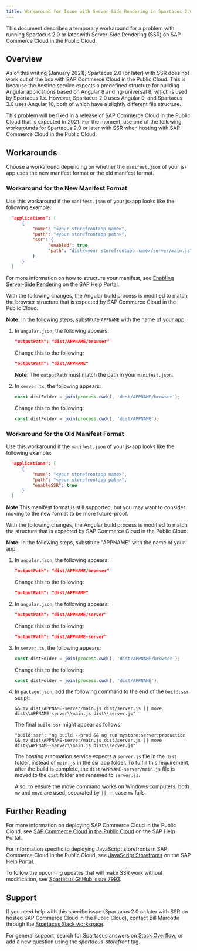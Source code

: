 ```yaml
---
title: Workaround for Issue with Server-Side Rendering in Spartacus 2.0 or later and SAP Commerce Cloud for Public Cloud
---
```


This document describes a temporary workaround for a problem with running Spartacus 2.0 or later with Server-Side Rendering (SSR) on SAP Commerce Cloud in the Public Cloud.

## Overview

As of this writing (January 2021), Spartacus 2.0 (or later) with SSR does not work out of the box with SAP Commerce Cloud in the Public Cloud. This is because the hosting service expects a predefined structure for building Angular applications based on Angular 8 and ng-universal 8, which is used by Spartacus 1.x. However, Spartacus 2.0 uses Angular 9, and Spartacus 3.0 uses Angular 10, both of which have a slightly different file structure.

This problem will be fixed in a release of SAP Commerce Cloud in the Public Cloud that is expected in 2021. For the moment, use one of the following workarounds for Spartacus 2.0 or later with SSR when hosting with SAP Commerce Cloud in the Public Cloud.

## Workarounds

Choose a workaround depending on whether the `manifest.json` of your js-app uses the new manifest format or the old manifest format.

### Workaround for the New Manifest Format

Use this workaround if the `manifest.json` of your js-app looks like the following example:

```json
  "applications": [
      {
          "name": "<your storefrontapp name>",
          "path": "<your storefrontapp path>",
          "ssr": {
                "enabled": true,
                "path": "dist/<your storefrontapp name>/server/main.js"
          }
      }
  ]
```

For more information on how to structure your manifest, see [Enabling Server-Side Rendering](https://help.sap.com/viewer/b2f400d4c0414461a4bb7e115dccd779/LATEST/en-US/cd5b94c25a68456ba5840f942f33f68b.html) on the SAP Help Portal.

With the following changes, the Angular build process is modified to match the browser structure that is expected by SAP Commerce Cloud in the Public Cloud.

**Note:** In the following steps, substitute `APPNAME` with the name of your app.

1. In `angular.json`, the following appears:

   ```json
   "outputPath": "dist/APPNAME/browser"
   ```
   
   Change this to the following:
   
   ```json
   "outputPath": "dist/APPNAME"
   ```

   **Note:** The `outputPath` must match the path in your `manifest.json`.

2. In `server.ts`, the following appears:

   ```ts
   const distFolder = join(process.cwd(), 'dist/APPNAME/browser');
   ```

   Change this to the following:

   ```ts
   const distFolder = join(process.cwd(), 'dist/APPNAME');
   ```

### Workaround for the Old Manifest Format

Use this workaround if the `manifest.json` of your js-app looks like the following example:

```json
  "applications": [
      {
          "name": "<your storefrontapp name>",
          "path": "<your storefrontapp path>",
          "enableSSR": true
      }
  ]
```

**Note** This manifest format is still supported, but you may want to consider moving to the new format to be more future-proof.

With the following changes, the Angular build process is modified to match the structure that is expected by SAP Commerce Cloud in the Public Cloud.

**Note:** In the following steps, substitute "APPNAME" with the name of your app.

1. In `angular.json`, the following appears:

   ```json
   "outputPath": "dist/APPNAME/browser"
   ```

   Change this to the following:

   ```json
   "outputPath": "dist/APPNAME"
   ```

2. In `angular.json`, the following appears:

   ```json
   "outputPath": "dist/APPNAME/server"
   ```

   Change this to the following:

   ```json
   "outputPath": "dist/APPNAME-server"
   ```

3. In `server.ts`, the following appears:

   ```ts
   const distFolder = join(process.cwd(), 'dist/APPNAME/browser');
   ```

   Change this to the following:

   ```ts
   const distFolder = join(process.cwd(), 'dist/APPNAME');
   ```

4. In `package.json`, add the following command to the end of the `build:ssr` script:

   ```text
   && mv dist/APPNAME-server/main.js dist/server.js || move dist\\APPNAME-server\\main.js dist\\server.js"
   ```

   The final `build:ssr` might appear as follows:

   ```text
   "build:ssr": "ng build --prod && ng run mystore:server:production && mv dist/APPNAME-server/main.js dist/server.js || move dist\\APPNAME-server\\main.js dist\\server.js"
   ```

   The hosting automation service expects a `server.js` file in the `dist` folder, instead of `main.js` in the ssr app folder. To fulfill this requirement, after the build is complete, the `dist/APPNAME-server/main.js` file is moved to the `dist` folder and renamed to `server.js`.

   Also, to ensure the move command works on Windows computers, both `mv` and `move` are used, separated by `||`, in case `mv` fails.

## Further Reading

For more information on deploying SAP Commerce Cloud in the Public Cloud, see [SAP Commerce Cloud in the Public Cloud](https://help.sap.com/viewer/product/SAP_COMMERCE_CLOUD_PUBLIC_CLOUD/LATEST/en-US) on the SAP Help Portal.

For information specific to deploying JavaScript storefronts in SAP Commerce Cloud in the Public Cloud, see [JavaScript Storefronts](https://help.sap.com/viewer/b2f400d4c0414461a4bb7e115dccd779/LATEST/en-US/d1a3de28d67c4a418eabbba532238f9b.html) on the SAP Help Portal.

To follow the upcoming updates that will make SSR work without modification, see [Spartacus GitHub Issue 7993](https://github.com/SAP/spartacus/issues/7993).

## Support

If you need help with this specific issue (Spartacus 2.0 or later with SSR on hosted SAP Commerce Cloud in the Public Cloud), contact Bill Marcotte through the [Spartacus Slack workspace](https://join.slack.com/t/spartacus-storefront/shared_invite/zt-jekftqo0-HP6xt6IF~ffVB2cGG66fcQ).

For general support, search for Spartacus answers on [Stack Overflow](https://stackoverflow.com/search?q=spartacus-storefront), or add a new question using the *spartacus-storefront* tag.
